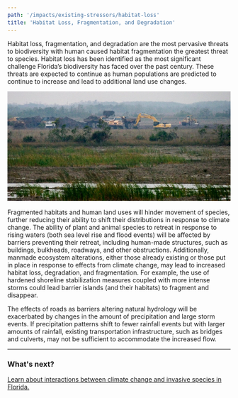 ```yaml
---
path: '/impacts/existing-stressors/habitat-loss'
title: 'Habitat Loss, Fragmentation, and Degradation'
---
```


<content-header icon="habitat_loss" title="Habitat Loss, Fragmentation, and Degradation">
</content-header>

Habitat loss, fragmentation, and degradation are the most pervasive threats to biodiversity with human caused habitat fragmentation the greatest threat to species. Habitat loss has been identified as the most significant challenge Florida’s biodiversity has faced over the past century. These threats are expected to continue as human populations are predicted to continue to increase and lead to additional land use changes.

![Construction photo](9101916048_7de34a6a14_k.jpg 'Photo: NPS.')

Fragmented habitats and human land uses will hinder movement of species, further reducing their ability to shift their distributions in response to climate change. The ability of plant and animal species to retreat in response to rising waters (both sea level rise and flood events) will be affected by barriers preventing their retreat, including human-made structures, such as buildings, bulkheads, roadways, and other obstructions. Additionally, manmade ecosystem alterations, either those already existing or those put in place in response to effects from climate change, may lead to increased habitat loss, degradation, and fragmentation. For example, the use of hardened shoreline stabilization measures coupled with more intense storms could lead barrier islands (and their habitats) to fragment and disappear.

The effects of roads as barriers altering natural hydrology will be exacerbated by changes in the amount of precipitation and large storm events. If precipitation patterns shift to fewer rainfall events but with larger amounts of rainfall, existing transportation infrastructure, such as bridges and culverts, may not be sufficient to accommodate the increased flow.

<hr class="divider" />

### What's next?

[Learn about interactions between climate change and invasive species in Florida.](/impacts/existing-stressors/invasives)

